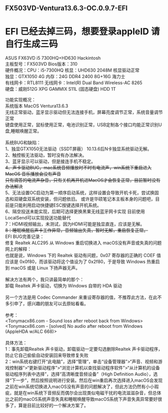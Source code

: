 ## FX503VD-Ventura13.6.3-OC.0.9.7-EFI <br>
# EFI 已经去掉三码，想要登录appleID 请自行生成三码<br>
ASUS FX63VD i5 7300HQ+HD630 Hackintosh<br>
主板型号：FX503VD           Bios版本：310<br>
硬件概况：CPU：i5-7300HQ    核显：UHD630  2048M  核显驱动正常<br>
独显：GTX1050 4G  内存：24G DDR4 2400  8G+16G 海力士<br>
有线网卡：RTL8111  无线网卡：Intel(R) Dual Band Wireless-AC 8265<br>
硬盘：威刚512G XPG GAMMIX S11L (固态硬盘)   HDD 1T<br>

功能实现概况：<br>
系统版本 MacOS Ventura13.6.3 <br>
无线正常驱动，蓝牙显示驱动但无法连接手机，屏幕亮度调节正常，系统音量调节正常<br>
键盘使用正常，鼠标使用正常，电池识别正常，USB定制各个接口均能正常识别U盘,睡眠唤醒正常。<br>
<br>
系统BUG和缺陷：<br>
1、独显GTX1050无法驱动（SSDT屏蔽） 10.13.6后N卡独显系统驱动无解。<br>
2、触控板无法驱动，暂时没有办法解决。<br>
3、蓝牙显示可以驱动，但是接连手机不稳定。<br>
~~4、声卡驱动BUG，mac系统音频播放时不时有电流声，win系统下重启进入MacOS 音乐播放会没有声音<br>
   只有滴答的电流声杂音，只有关机再开机进MacOS才会恢复正常，目前暂时没有办法解决~~<br>
5、无法设置OC启动为第一顺序启动系统，这样设置会导致开机卡死，尝试换固态和双硬盘双系统安装，但问题依旧。
   或许是华硕笔记本主板本身的问题吧，目前是只能利用启动快捷键ESC按键选择开机系统。<br>
6、隔空投送未能实现，后期可选择更换黑果无线蓝牙网卡实现 目前使用LocalSend可以实现投送功能替代<br>
7：HDMI视频输出，未测试，因为HDMI可能是独显直连，应该是无解。<br>
~~8：睡眠唤醒后声卡工作异常，音频输出失真，暂时无解，重启恢复正常。~~
<br>
EFI BUG完善记录：<br>
修复 Realtek ALC295 从 Windows 重启切换进入 macOS没有声音或失真的问题<br>
网上的解释：<br>
也就是说，Windows 下的 Realtek 驱动有问题，0x07 寄存器的正确的 COEF 值应该是 0x0f80，而该驱动将这个值设为了 0x2f80，于是导致 Windows 热重启到 macOS 或是 Linux 下扬声器无声。<br>
<br>
解决方法有两个，我只讲最简单的那个：<br>
卸载 Realtek 声卡驱动，切换为 Windows 自带的 HDA 驱动<br>
<br>
另一个方法是用 Codec Commander 来重设寄存器的值，不推荐此方法，在此不多引申了，感兴趣的朋友可以去原帖看看。<br>
<br>
参考：<br>
<Tonymacx86.com - Sound loss after reboot back from Windows> <br>
<Tonymacx86.com - [solved] No audio after reboot from Windows (AppleHDA w/ALC 668)> <br>
<br>
具体方法：<br>
1：事先卸载Realtek 声卡驱动，卸载驱动一定要勾选删除Realtek 声卡驱动程序，防止它自己偷偷自动安装回来导致修复失败<br>
2：win系统右键打开“此电脑”，选择“管理”，单击“设备管理器”>“声音、视频和游戏控制器”>“更新驱动程序”>“浏览计算机以查找驱动程序软件”>“从计算机的设备驱动程序列表中选择”，选择“高清晰度音频设备”（High Definition Audio），选择“下一步”，然后按照说明进行安装。然后在win重启再次选择进入macOS会发现之前在win系统切换进入macOS没有声音的问题解决了，但此方法仍然有小小瑕疵，就是在win系统下音频反而偶尔会出现类似电磁干扰的电流滋滋杂音，但总体比之前的macOS系统声音失真和睡眠唤醒导致macOS系统下声音失真异常要好很多了，算是目前比较好的一个解决方案了。<br>
